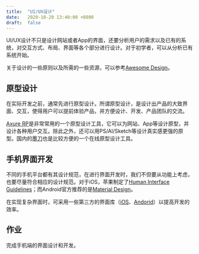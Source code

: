 ```yaml
---
title:  "UI/UX设计"
date:   2020-10-20 13:40:00 +0800
draft:  false
---
```


UI/UX设计不只是设计网站或者App的界面，还要分析用户的需求以及已有的系统，对交互方式、布局、界面等各个部分进行设计。对于初学者，可以从分析已有系统开始。

关于设计的一些原则以及所需的一些资源，可以参考[Awesome Design][]。

## 原型设计

在实际开发之前，通常先进行原型设计。所谓原型设计，是设计出产品的大致界面、交互，使得用户可以提前体验产品，并方便设计、开发、产品团队的交流。

[Axure RP][]是非常常用的一个原型设计工具，它可以为网站、App等设计原型，并设计各种用户交互。除此之外，还可以用PS/AI/Sketch等设计真实感更强的原型。国内的[墨刀][modao]也是比较方便的一个在线原型设计工具。

## 手机界面开发

不同的手机平台都有其设计规范，在进行界面开发时，我们不但要从功能上考虑，也要尽量符合相应的设计规范。对于iOS，苹果制定了[Human Interface Guidelines][hig]；而Android官方推荐的是[Material Design][]。

在实现复杂界面时，可采用一些第三方的界面库（[iOS][ios_ui]、[Andorid][android_ui]）以提高开发的效率。

## 作业

完成手机端的界面设计和开发。

[android_ui]: https://github.com/wasabeef/awesome-android-ui
[awesome design]: https://github.com/gztchan/awesome-design
[axure rp]: https://www.axure.com/
[hig]: https://developer.apple.com/design/human-interface-guidelines/ios/overview/themes/
[ios_ui]: https://github.com/cjwirth/awesome-ios-ui
[material design]: https://material.io/design/
[modao]: https://modao.cc/
